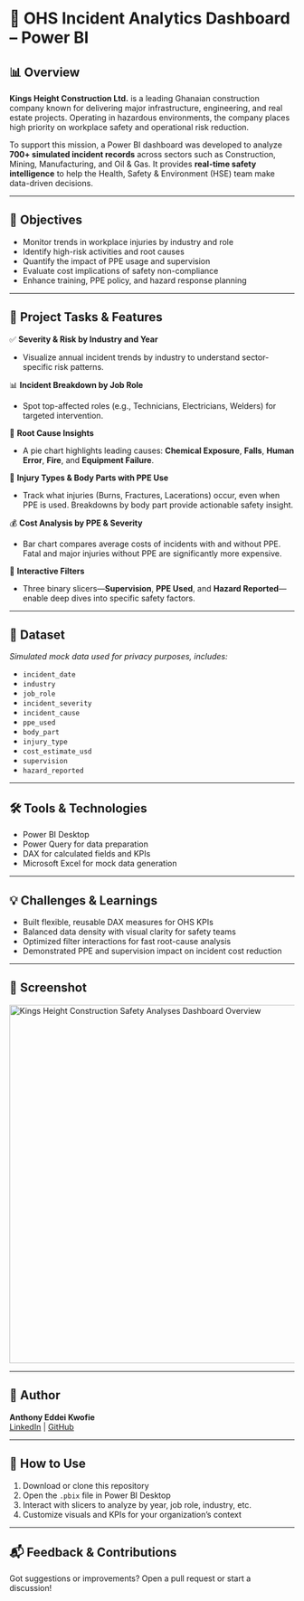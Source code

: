 # 💼 OHS Incident Analytics Dashboard – Power BI

## 📊 Overview  
**Kings Height Construction Ltd.** is a leading Ghanaian construction company known for delivering major infrastructure, engineering, and real estate projects. Operating in hazardous environments, the company places high priority on workplace safety and operational risk reduction.

To support this mission, a Power BI dashboard was developed to analyze **700+ simulated incident records** across sectors such as Construction, Mining, Manufacturing, and Oil & Gas. It provides **real-time safety intelligence** to help the Health, Safety & Environment (HSE) team make data-driven decisions.

---

## 🎯 Objectives  
- Monitor trends in workplace injuries by industry and role  
- Identify high-risk activities and root causes  
- Quantify the impact of PPE usage and supervision  
- Evaluate cost implications of safety non-compliance  
- Enhance training, PPE policy, and hazard response planning

---

## 🧩 Project Tasks & Features

✅ **Severity & Risk by Industry and Year**  
- Visualize annual incident trends by industry to understand sector-specific risk patterns.

📊 **Incident Breakdown by Job Role**  
- Spot top-affected roles (e.g., Technicians, Electricians, Welders) for targeted intervention.

🧪 **Root Cause Insights**  
- A pie chart highlights leading causes: **Chemical Exposure**, **Falls**, **Human Error**, **Fire**, and **Equipment Failure**.

🦺 **Injury Types & Body Parts with PPE Use**  
- Track what injuries (Burns, Fractures, Lacerations) occur, even when PPE is used. Breakdowns by body part provide actionable safety insight.

💰 **Cost Analysis by PPE & Severity**  
- Bar chart compares average costs of incidents with and without PPE. Fatal and major injuries without PPE are significantly more expensive.

🧩 **Interactive Filters**  
- Three binary slicers—**Supervision**, **PPE Used**, and **Hazard Reported**—enable deep dives into specific safety factors.

---

## 📁 Dataset  
*Simulated mock data used for privacy purposes, includes:*  
- `incident_date`  
- `industry`  
- `job_role`  
- `incident_severity`  
- `incident_cause`  
- `ppe_used`  
- `body_part`  
- `injury_type`  
- `cost_estimate_usd`  
- `supervision`  
- `hazard_reported`

---

## 🛠 Tools & Technologies  
- Power BI Desktop  
- Power Query for data preparation  
- DAX for calculated fields and KPIs  
- Microsoft Excel for mock data generation

---

## 💡 Challenges & Learnings  
- Built flexible, reusable DAX measures for OHS KPIs  
- Balanced data density with visual clarity for safety teams  
- Optimized filter interactions for fast root-cause analysis  
- Demonstrated PPE and supervision impact on incident cost reduction

---

## 📸 Screenshot  
<img width="634" alt="Kings Height Construction Safety Analyses Dashboard Overview" src="https://github.com/user-attachments/assets/5f1adaba-f7d6-441a-9362-ab0b82b72c91" />

---

## 👤 Author  
**Anthony Eddei Kwofie**  
[LinkedIn](https://www.linkedin.com/in/anthony-eddei-kwofie-bsc-osha-484ab16a/) | [GitHub](https://github.com/Tony-Kwofie)

---

## 📌 How to Use  
1. Download or clone this repository  
2. Open the `.pbix` file in Power BI Desktop  
3. Interact with slicers to analyze by year, job role, industry, etc.  
4. Customize visuals and KPIs for your organization’s context

---

## 📬 Feedback & Contributions  
Got suggestions or improvements? Open a pull request or start a discussion!  
